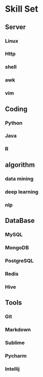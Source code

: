 # Skill Set

## Server
### Linux
### Http
### shell
### awk
### vim

## Coding
### Python
### Java
### R

## algorithm
### data mining
### deep learning
### nlp

## DataBase
### MySQL
### MongoDB
### PostgreSQL
### Redis
### Hive

## Tools
### Git
### Markdown
### Sublime
### Pycharm
### Intellij
